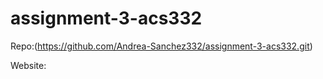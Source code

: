 # assignment-3-acs332

Repo:(https://github.com/Andrea-Sanchez332/assignment-3-acs332.git)

Website: 

